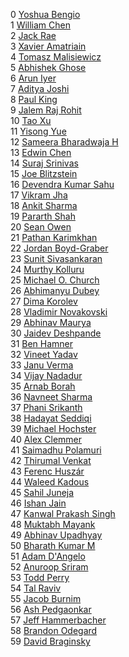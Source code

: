 0 [Yoshua Bengio](http://www.quora.com/Yoshua-Bengioanswers/Machine-Learning)   
1 [William Chen](http://www.quora.com/William-Chen-6answers/Machine-Learning)   
2 [Jack Rae](http://www.quora.com/Jack-Raeanswers/Machine-Learning)   
3 [Xavier Amatriain](http://www.quora.com/Xavier-Amatriainanswers/Machine-Learning)   
4 [Tomasz Malisiewicz](http://www.quora.com/Tomasz-Malisiewiczanswers/Machine-Learning)   
5 [Abhishek Ghose](http://www.quora.com/Abhishek-Ghoseanswers/Machine-Learning)   
6 [Arun Iyer](http://www.quora.com/Arun-Iyer-1answers/Machine-Learning)   
7 [Aditya Joshi](http://www.quora.com/Aditya-Joshi-5answers/Machine-Learning)   
8 [Paul King](http://www.quora.com/Paul-King-2answers/Machine-Learning)   
9 [Jalem Raj Rohit](http://www.quora.com/Jalem-Raj-Rohitanswers/Machine-Learning)   
10 [Tao Xu](http://www.quora.com/Tao-Xuanswers/Machine-Learning)   
11 [Yisong Yue](http://www.quora.com/Yisong-Yueanswers/Machine-Learning)   
12 [Sameera Bharadwaja H](http://www.quora.com/Sameera-Bharadwaja-Hanswers/Machine-Learning)   
13 [Edwin Chen](http://www.quora.com/Edwin-Chen-1answers/Machine-Learning)   
14 [Suraj Srinivas](http://www.quora.com/Suraj-Srinivasanswers/Machine-Learning)   
15 [Joe Blitzstein](http://www.quora.com/Joe-Blitzsteinanswers/Machine-Learning)   
16 [Devendra Kumar Sahu](http://www.quora.com/Devendra-Kumar-Sahuanswers/Machine-Learning)   
17 [Vikram Jha](http://www.quora.com/Vikram-Jhaanswers/Machine-Learning)   
18 [Ankit Sharma](http://www.quora.com/Ankit-Sharma-33answers/Machine-Learning)   
19 [Pararth Shah](http://www.quora.com/Pararth-Shahanswers/Machine-Learning)   
20 [Sean Owen](http://www.quora.com/Sean-Owenanswers/Machine-Learning)   
21 [Pathan Karimkhan](http://www.quora.com/Pathan-Karimkhananswers/Machine-Learning)   
22 [Jordan Boyd-Graber](http://www.quora.com/Jordan-Boyd-Graberanswers/Machine-Learning)   
23 [Sunit Sivasankaran](http://www.quora.com/Sunit-Sivasankarananswers/Machine-Learning)   
24 [Murthy Kolluru](http://www.quora.com/Murthy-Kolluru-3answers/Machine-Learning)   
25 [Michael O. Church](http://www.quora.com/Michael-O-Churchanswers/Machine-Learning)   
26 [Abhimanyu Dubey](http://www.quora.com/Abhimanyu-Dubeyanswers/Machine-Learning)   
27 [Dima Korolev](http://www.quora.com/Dima-Korolevanswers/Machine-Learning)   
28 [Vladimir Novakovski](http://www.quora.com/Vladimir-Novakovskianswers/Machine-Learning)   
29 [Abhinav Maurya](http://www.quora.com/Abhinav-Mauryaanswers/Machine-Learning)   
30 [Jaidev Deshpande](http://www.quora.com/Jaidev-Deshpandeanswers/Machine-Learning)   
31 [Ben Hamner](http://www.quora.com/Ben-Hamneranswers/Machine-Learning)   
32 [Vineet Yadav](http://www.quora.com/Vineet-Yadavanswers/Machine-Learning)   
33 [Janu Verma](http://www.quora.com/Janu-Verma-2answers/Machine-Learning)   
34 [Vijay Nadadur](http://www.quora.com/Vijay-Nadaduranswers/Machine-Learning)   
35 [Arnab Borah](http://www.quora.com/Arnab-Borahanswers/Machine-Learning)   
36 [Navneet Sharma](http://www.quora.com/Navneet-Sharma-1answers/Machine-Learning)   
37 [Phani Srikanth](http://www.quora.com/Phani-Srikanthanswers/Machine-Learning)   
38 [Hadayat Seddiqi](http://www.quora.com/Hadayat-Seddiqianswers/Machine-Learning)   
39 [Michael Hochster](http://www.quora.com/Michael-Hochsteranswers/Machine-Learning)   
40 [Alex Clemmer](http://www.quora.com/Alex-Clemmeranswers/Machine-Learning)   
41 [Saimadhu Polamuri](http://www.quora.com/Saimadhu-Polamurianswers/Machine-Learning)   
42 [Thirumal Venkat](http://www.quora.com/Thirumal-Venkat-1answers/Machine-Learning)   
43 [Ferenc Huszár](http://www.quora.com/Ferenc-Husz%C3%A1ranswers/Machine-Learning)   
44 [Waleed Kadous](http://www.quora.com/Waleed-Kadousanswers/Machine-Learning)   
45 [Sahil Juneja](http://www.quora.com/Sahil-Juneja-1answers/Machine-Learning)   
46 [Ishan Jain](http://www.quora.com/Ishan-Jainanswers/Machine-Learning)   
47 [Kanwal Prakash Singh](http://www.quora.com/Kanwal-Prakash-Singhanswers/Machine-Learning)   
48 [Muktabh Mayank](http://www.quora.com/Muktabh-Mayankanswers/Machine-Learning)   
49 [Abhinav Upadhyay](http://www.quora.com/Abhinav-Upadhyayanswers/Machine-Learning)   
50 [Bharath Kumar M](http://www.quora.com/Bharath-Kumar-Manswers/Machine-Learning)   
51 [Adam D'Angelo](http://www.quora.com/Adam-DAngeloanswers/Machine-Learning)   
52 [Anuroop Sriram](http://www.quora.com/Anuroop-Sriramanswers/Machine-Learning)   
53 [Todd Perry](http://www.quora.com/Todd-Perryanswers/Machine-Learning)   
54 [Tal Raviv](http://www.quora.com/Tal-Ravivanswers/Machine-Learning)   
55 [Jacob Burnim](http://www.quora.com/Jacob-Burnimanswers/Machine-Learning)   
56 [Ash Pedgaonkar](http://www.quora.com/Ash-Pedgaonkaranswers/Machine-Learning)   
57 [Jeff Hammerbacher](http://www.quora.com/Jeff-Hammerbacheranswers/Machine-Learning)   
58 [Brandon Odegard](http://www.quora.com/Brandon-Odegardanswers/Machine-Learning)   
59 [David Braginsky](http://www.quora.com/David-Braginskyanswers/Machine-Learning)   